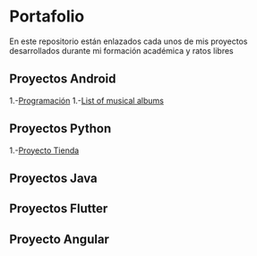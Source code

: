 # Portafolio
En este repositorio están enlazados cada unos de mis proyectos desarrollados durante mi formación académica y ratos libres

## Proyectos Android

1.-[Programación](https://github.com/LuisHL7/Programacion.git)
1.-[List of musical albums](https://github.com/LuisHL7/Programacion.git)

## Proyectos Python

1.-[Proyecto Tienda]()

## Proyectos Java

## Proyectos Flutter

## Proyecto Angular



